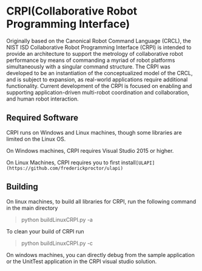 # CRPI(Collaborative Robot Programming Interface)

Originally based on the Canonical Robot Command Language (CRCL), the NIST ISD Collaborative Robot Programming Interface (CRPI) is intended to provide an architecture to support the metrology of collaborative robot performance by means of commanding a myriad of robot platforms simultaneously with a singular command structure. The CRPI was developed to be an instantiation of the conceptualized model of the CRCL, and is subject to expansion, as real-world applications require additional functionality. Current development of the CRPI is focused on enabling and supporting application-driven multi-robot coordination and collaboration, and human robot interaction.

## Required Software

CRPI runs on Windows and Linux machines, though some libraries are limited on the Linux OS. 

On Windows machines, CRPI requires Visual Studio 2015 or higher. 

On Linux Machines, CRPI requires you to first install`[ULAPI](https://github.com/frederickproctor/ulapi)` 

## Building 

On linux machines, to build all libraries for CRPI, run the following command in the main directory
> python buildLinuxCRPI.py -a

To clean your build of CRPI run
>python buildLinuxCRPI.py -c

On windows machines, you can directly debug from the sample application or the UnitTest application in the CRPI visual studio solution. 
